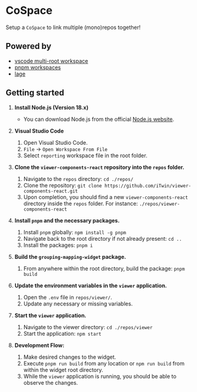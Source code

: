 # CoSpace

Setup a `CoSpace` to link multiple (mono)repos together!

## Powered by

- [vscode multi-root workspace](https://code.visualstudio.com/docs/editor/multi-root-workspaces)
- [pnpm workspaces](https://pnpm.io/workspaces)
- [lage](https://microsoft.github.io/lage/)

## Getting started

1. **Install Node.js (Version 18.x)**

   - You can download Node.js from the official [Node.js website](https://nodejs.org/en/download/).

2. **Visual Studio Code**

   1. Open Visual Studio Code.
   2. `File` -> `Open Workspace From File`
   3. Select `reporting` workspace file in the root folder.

3. **Clone the `viewer-components-react` repository into the `repos` folder.**
   1. Navigate to the `repos` directory: `cd ./repos/`
   2. Clone the repository: `git clone https://github.com/iTwin/viewer-components-react.git`
   3. Upon completion, you should find a new `viewer-components-react` directory inside the `repos` folder. For instance: `./repos/viewer-components-react`
4. **Install `pnpm` and the necessary packages.**
   1. Install `pnpm` globally: `npm install -g pnpm`
   2. Navigate back to the root directory if not already present: `cd ..`
   3. Install the packages: `pnpm i`
5. **Build the `grouping-mapping-widget` package.**
   1. From anywhere within the root directory, build the package: `pnpm build`
6. **Update the environment variables in the `viewer` application.**
   1. Open the `.env` file in `repos/viewer/`.
   2. Update any necessary or missing variables.
7. **Start the `viewer` application.**
   1. Navigate to the viewer directory: `cd ./repos/viewer`
   2. Start the application: `npm start`
8. **Development Flow:**
   1. Make desired changes to the widget.
   2. Execute `pnpm run build` from any location or `npm run build` from within the widget root directory.
   3. While the `viewer` application is running, you should be able to observe the changes.
